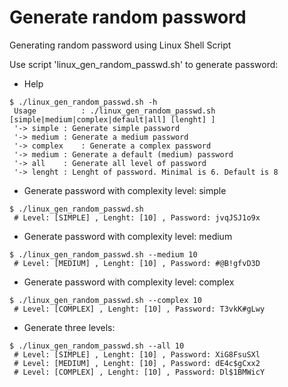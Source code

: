 # Generate random password

Generating random password using Linux Shell Script


Use script 'linux_gen_random_passwd.sh' to generate password:

* Help
```
$ ./linux_gen_random_passwd.sh -h
 Usage          : ./linux_gen_random_passwd.sh [simple|medium|complex|default|all] [lenght] ]
 '-> simple	: Generate simple password
 '-> medium	: Generate a medium password
 '-> complex	: Generate a complex password
 '-> medium	: Generate a default (medium) password
 '-> all	: Generate all level of password
 '-> lenght	: Lenght of password. Minimal is 6. Default is 8

```

* Generate password with complexity level: simple
```
$ ./linux_gen_random_passwd.sh
 # Level: [SIMPLE] , Lenght: [10] , Password: jvqJSJ1o9x
```

* Generate password with complexity level: medium
```
$ ./linux_gen_random_passwd.sh --medium 10
 # Level: [MEDIUM] , Lenght: [10] , Password: #@B!gfvD3D
```

* Generate password with complexity level: complex
```
$ ./linux_gen_random_passwd.sh --complex 10
 # Level: [COMPLEX] , Lenght: [10] , Password: T3vkK#gLwy
```

* Generate three levels:
```
$ ./linux_gen_random_passwd.sh --all 10
 # Level: [SIMPLE] , Lenght: [10] , Password: XiG8FsuSXl
 # Level: [MEDIUM] , Lenght: [10] , Password: dE4c$gCxx2
 # Level: [COMPLEX] , Lenght: [10] , Password: Dl$1BMWicY
```
